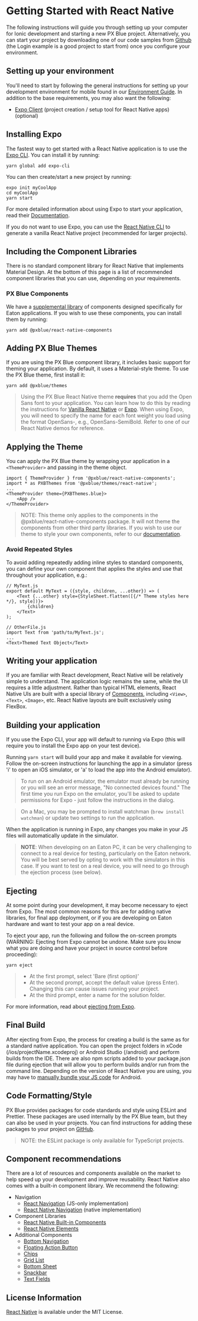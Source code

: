 # Getting Started with React Native
The following instructions will guide you through setting up your computer for Ionic development and starting a new PX Blue project. Alternatively, you can start your project by downloading one of our code samples from [Github](https://github.com/pxblue) (the Login example is a good project to start from) once you configure your environment.

## Setting up your environment
You'll need to start by following the general instructions for setting up your development environment for mobile found in our [Environment Guide](/development/environment). In addition to the base requirements, you may also want the following:

- [Expo Client](https://expo.io/learn) (project creation / setup tool for React Native apps)(optional)


## Installing Expo

The fastest way to get started with a React Native application is to use the [Expo CLI](https://facebook.github.io/react-native/docs/getting-started). You can install it by running: 

```
yarn global add expo-cli
```

You can then create/start a new project by running:

```
expo init myCoolApp
cd myCoolApp
yarn start
```

For more detailed information about using Expo to start your application, read their [Documentation](https://docs.expo.io/versions/latest/introduction/walkthrough/).

If you do not want to use Expo, you can use the [React Native CLI](https://github.com/react-native-community/cli) to generate a vanilla React Native project (recommended for larger projects).


## Including the Component Libraries
There is no standard component library for React Native that implements Material Design. At the bottom of this page is a list of recommended component libraries that you can use, depending on your requirements.

### PX Blue Components
We have a [supplemental library](https://github.com/pxblue/component-library/tree/dev/reactnative) of components designed specifically for Eaton applications. If you wish to use these components, you can install them by running:
```
yarn add @pxblue/react-native-components
```

## Adding PX Blue Themes
If you are using the PX Blue component library, it includes basic support for theming your application. By default, it uses a Material-style theme. To use the PX Blue theme, first install it:
```
yarn add @pxblue/themes
```
> Using the PX Blue React Native theme **requires** that you add the Open Sans font to your application. You can learn how to do this by reading the instructions for [Vanilla React Native](https://medium.com/react-native-training/react-native-custom-fonts-ccc9aacf9e5e) or [Expo](https://docs.expo.io/versions/latest/guides/using-custom-fonts/).
> When using Expo, you will need to specify the name for each font weight you load using the format OpenSans-<Weight>, e.g., OpenSans-SemiBold. Refer to one of our React Native demos for reference.


## Applying the Theme
You can apply the PX Blue theme by wrapping your application in a `<ThemeProvider>` and passing in the theme object.
```
import { ThemeProvider } from '@pxblue/react-native-components';
import * as PXBThemes from '@pxblue/themes/react-native';
...
<ThemeProvider theme={PXBThemes.blue}>
    <App />
</ThemeProvider>
```
> NOTE: This theme only applies to the components in the @pxblue/react-native-components package. It will not theme the components from other third party libraries. If you wish to use our theme to style your own components, refer to our [documentation](https://github.com/pxblue/component-library/blob/dev/reactnative/docs/theme.md#using-the-theme-in-custom-components).


### Avoid Repeated Styles
To avoid adding repeatedly adding inline styles to standard components, you can define your own component that applies the styles and use that throughout your application, e.g.:
```
// MyText.js
export default MyText = ({style, children, ...other}) => (
    <Text {...other} style={StyleSheet.flatten([{/* Theme styles here */}, style])}>
        {children}
    </Text>
);

// OtherFile.js
import Text from 'path/to/MyText.js';
...
<Text>Themed Text Object</Text>
```


## Writing your application
If you are familiar with React development, React Native will be relatively simple to understand. The application logic remains the same, while the UI requires a little adjustment. Rather than typical HTML elements, React Native UIs are built with a special library of [Components](https://facebook.github.io/react-native/docs/components-and-apis), including ```<View>```, ```<Text>```, ```<Image>```, etc. React Native layouts are built exclusively using FlexBox.

## Building your application
If you use the Expo CLI, your app will default to running via Expo (this will require you to install the Expo app on your test device).

Running ```yarn start``` will build your app and make it available for viewing. Follow the on-screen instructions for launching the app in a simulator (press 'i' to open an iOS simulator, or 'a' to load the app into the Android emulator).

>To run on an Android emulator, the emulator must already be running or you will see an error message, "No connected devices found." The first time you run Expo on the emulator, you'll be asked to update permissions for Expo - just follow the instructions in the dialog.

>On a Mac, you may be prompted to install watchman (```brew install watchman```) or update two settings to run the application.

When the application is running in Expo, any changes you make in your JS files will automatically update in the simulator.

>**NOTE**: When developing on an Eaton PC, it can be very challenging to connect to a real device for testing, particularly on the Eaton network. You will be best served by opting to work with the simulators in this case. If you want to test on a real device, you will need to go through the ejection process (see below).

## Ejecting
At some point during your development, it may become necessary to eject from Expo. The most common reasons for this are for adding native libraries, for final app deployment, or if you are developing on Eaton hardware and want to test your app on a real device.

To eject your app, run the following and follow the on-screen prompts (WARNING: Ejecting from Expo cannot be undone. Make sure you know what you are doing and have your project in source control before proceeding):

```
yarn eject
```

> * At the first prompt, select 'Bare (first option)'
> * At the second prompt, accept the default value (press Enter). Changing this can cause issues running your project.
> * At the third prompt, enter a name for the solution folder.

For more information, read about [ejecting from Expo](https://docs.expo.io/versions/latest/workflow/customizing/).

## Final Build
After ejecting from Expo, the process for creating a build is the same as for a standard native application. You can open the project folders in xCode (/ios/projectName.xcodeproj) or Android Studio (/android) and perform builds from the IDE. There are also npm scripts added to your package.json file during ejection that will allow you to perform builds and/or run from the command line. Depending on the version of React Native you are using, you may have to [manually bundle your JS code](https://stackoverflow.com/questions/44446523/unable-to-load-script-from-assets-index-android-bundle-on-windows) for Android.

## Code Formatting/Style
PX Blue provides packages for code standards and style using ESLint and Prettier. These packages are used internally by the PX Blue team, but they can also be used in your projects. You can find instructions for adding these packages to your project on [GitHub](https://github.com/pxblue/code-standards).

> NOTE: the ESLint package is only available for TypeScript projects.

## Component recommendations
There are a lot of resources and components available on the market to help speed up your development and improve reusability. React Native also comes with a built-in component library. We recommend the following:
- Navigation
    - [React Navigation](https://reactnavigation.org/) (JS-only implementation)
    - [React Native Navigation](https://wix.github.io/react-native-navigation/#/) (native implementation)
- Component Libraries
    - [React Native Built-in Components](https://facebook.github.io/react-native/docs/components-and-apis.html)
    - [React Native Elements](https://react-native-training.github.io/react-native-elements/)
- Additional Components
    - [Bottom Navigation](https://github.com/tomzaku/react-native-material-bottom-navigation-performance)
    - [Floating Action Button](https://github.com/mastermoo/react-native-action-button)
    - [Chips](https://github.com/prscX/react-native-chip-view#readme)
    - [Grid List](https://github.com/gusgard/react-native-grid-list)
    - [Bottom Sheet](https://github.com/cesardeazevedo/react-native-bottom-sheet-behavior)
    - [Snackbar](https://github.com/cooperka/react-native-snackbar)
    - [Text Fields](https://github.com/n4kz/react-native-material-textfield)

## License Information
[React Native](https://github.com/facebook/react-native/blob/master/LICENSE) is available under the MIT License. 
